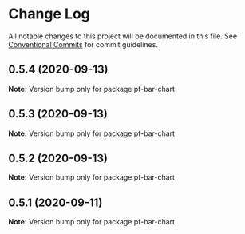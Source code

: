 # Change Log

All notable changes to this project will be documented in this file.
See [Conventional Commits](https://conventionalcommits.org) for commit guidelines.

## 0.5.4 (2020-09-13)

**Note:** Version bump only for package pf-bar-chart





## 0.5.3 (2020-09-13)

**Note:** Version bump only for package pf-bar-chart





## 0.5.2 (2020-09-13)

**Note:** Version bump only for package pf-bar-chart





## 0.5.1 (2020-09-11)

**Note:** Version bump only for package pf-bar-chart
